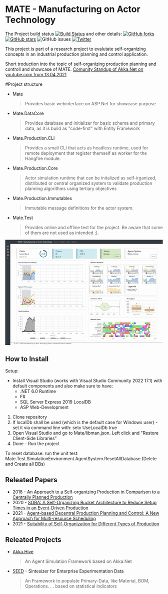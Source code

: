 # MATE - Manufacturing on Actor Technology


<p align="center">

The Project build status [![Build Status](https://app.travis-ci.com/Krockema/MATE.svg?branch=main)](https://app.travis-ci.com/Krockema/MATE) and other details:
[![GitHub forks](https://img.shields.io/github/forks/Krockema/MATE)](https://github.com/Krockema/MATE/network)
[![GitHub stars](https://img.shields.io/github/stars/Krockema/MATE)](https://github.com/Krockema/MATE/stargazers)
![GitHub issues](https://img.shields.io/github/issues-raw/krockema/Mate)
[![Twitter](https://img.shields.io/twitter/url?style=social&url=https%3A%2F%2Ftwitter.com%2FKrockema)](https://twitter.com/intent/tweet?text=Wow:&url=https%3A%2F%2Fgithub.com%2FKrockema%2FMATE)

</p>
This project is part of a research project to evalutate self-organizing concepts in an industrial production planning and control application.

Short troduction into the topic of self-organizing production planning and controll and showcase of MATE. [Comunity Standup of Akka.Net on youtube.com from 13.04.2021](https://youtu.be/9pnVQHZYgNQ?t=1163)


#Project structure
<ul>
<li><p>Mate</p>
<blockquote>
  <p>Provides basic webinterface on ASP.Net for showcase purpose</p>
</blockquote></li>
<li><p>Mate.DataCore</p>
<blockquote>
  <p>Provides database and initializer for basic schema and primary data, as it is build as "code-first" with Entity Framework</p>
</blockquote></li>
<li><p>Mate.Production.CLI</p>
<blockquote>
  <p>Provides a small CLI that acts as headless runtime, used for remote deployment that register themself as worker for the Hangfire module.</p>
</blockquote></li>
<li><p>Mate.Production.Core</p>
<blockquote>
  <p>Actor simulation runtime that can be initalized as self-irganized, distributed or central organized system to validate production planning algorithms using tertiary objectives</p>
</blockquote></li>
<li><p>Mate.Production.Immutables</p>
<blockquote>
  <p>Immutable message definitions for the actor system.</p>
</blockquote></li>
<li><p>Mate.Test</p>
<blockquote>
  <p>Provides online and offline test for the project. Be aware that some of them are not used as intended ;).</p>
</blockquote></li>
</ul>


![Mate Interface](/Mate_Overview.gif)

## How to Install

Setup:
* Install Visual Studio (works with Visual Studio Community 2022 17.1) with default components and also make sure to have:   
  * .NET 6.0 Runtime
  * F#
  * SQL Server Express 2019 LocalDB
  * ASP Web-Development

1. Clone repository
2. If localDb shall be used (which is the default case for Windows user) - set it via command line with: setx UseLocalDb true
3. Open Visual Studio and go to Mate/libman.json. Left click and "Restore Client-Side Libraries"
4. Done - Run the project

To reset database: run the unit test: Mate.Test.SimulationEnvironment.AgentSystem.ResetAllDatabase (Delete and Create all DBs)

## Releated Papers

<ul>
<li>2018 - <a href="https://www.sne-journal.org/fileadmin/user_upload_sne/SNE_Issues_OA/SNE_30_1/articles/sne.30.1.10506.tn.OA.pdf" target="_blank">An Approach to a Self-organizing Production in Comparison to a Centrally Planned Production</a></li>
<li>2020 - <a href="https://www.semanticscholar.org/paper/SOBA%3A-A-Self-Organizing-Bucket-Architecture-to-in-Krockert-Matthes/8051f9cc34666a169d25f644063241b2d1603065" target="_blank">SOBA: A Self-Organizing Bucket Architecture to Reduce Setup Times in an Event-Driven Production</a></li>
<li>2021 - <a href="https://www.scitepress.org/Link.aspx?doi=10.5220/0010436204420451" target="_blank">Agent-based Decentral Production Planning and Control: A New Approach for Multi-resource Scheduling</a></li>
<li>2021 - <a href="https://www.sciencedirect.com/science/article/pii/S2351978921001542" target="_blank">Suitability of Self-Organization for Different Types of Production</a>
</li>
</ul>

## Releated Projects

<ul>
<li><a href="https://www.sne-journal.org/fileadmin/user_upload_sne/SNE_Issues_OA/SNE_30_1/articles/sne.30.1.10506.tn.OA.pdf" target="_blank">Akka.Hive</a> 
<p><blockquote>An Agent Simulation Framework based on Akka.Net</blockquote></p>
</li>
<li><a href="https://github.com/Krockema/Seed" target="_blank">SEED</a> - Sintesizer for Enterprise Experimentation Data
<p><blockquote>An Framework to populate Primary-Data, like Material, BOM, Operations. . . based on statistical indicators</blockquote></p></li>
</ul>

